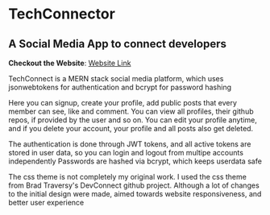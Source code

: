 #  TechConnector
## A Social Media App to connect developers

**Checkout the Website**: [Website Link]([title](https://www.example.com))



TechConnect is a MERN stack social media platform, which uses jsonwebtokens for authentication and bcrypt for password hashing

Here you can signup, create your profile, add public posts that every member can see, like and comment.
You can view all profiles, their github repos, if provided by the user and so on.
You can edit your profile anytime, and if you delete your account, your profile and all posts also get deleted.

The authentication is done through JWT tokens, and all active tokens are stored in user data, so you can login and logout from multipe accounts independently
Passwords are hashed via bcrypt, which keeps userdata safe

The css theme is not completely my original work. I used the css theme from Brad Traversy's DevConnect github project. Although a lot of changes to the initial design were made, aimed towards website responsiveness, and better user experience






